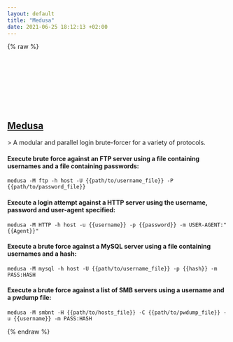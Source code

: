 ```yaml
---
layout: default
title: "Medusa"
date: 2021-06-25 18:12:13 +02:00
---
```

{% raw %}
<h2 id="medusa">
  <a href="/en/linux/medusa.html">Medusa</a> <a href="#medusa"><svg class="icon">
    <use href="/assets/images/unicode_sprite.svg#link" />
  </svg></a>
</h2>
> A modular and parallel login brute-forcer for a variety of protocols.

#### Execute brute force against an FTP server using a file containing usernames and a file containing passwords:
```shell
medusa -M ftp -h host -U {{path/to/username_file}} -P {{path/to/password_file}}
```
#### Execute a login attempt against a HTTP server using the username, password and user-agent specified:
```shell
medusa -M HTTP -h host -u {{username}} -p {{password}} -m USER-AGENT:"{{Agent}}"
```
#### Execute a brute force against a MySQL server using a file containing usernames and a hash:
```shell
medusa -M mysql -h host -U {{path/to/username_file}} -p {{hash}} -m PASS:HASH
```
#### Execute a brute force against a list of SMB servers using a username and a pwdump file:
```shell
medusa -M smbnt -H {{path/to/hosts_file}} -C {{path/to/pwdump_file}} -u {{username}} -m PASS:HASH
```
{% endraw %}